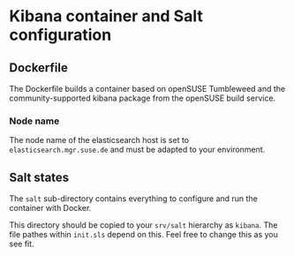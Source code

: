 # Kibana container and Salt configuration

## Dockerfile

The Dockerfile builds a container based on openSUSE Tumbleweed and
the community-supported kibana package from the openSUSE build
service.

### Node name

The node name of the elasticsearch host is set to
``elasticsearch.mgr.suse.de`` and must be adapted to your environment.

## Salt states

The ``salt`` sub-directory contains everything to configure and run
the container with Docker.

This directory should be copied to your ``srv/salt`` hierarchy as
``kibana``.
The file pathes within ``init.sls`` depend on this. Feel free to change
this as you see fit.

